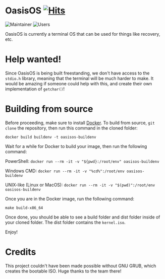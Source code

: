 # OasisOS [![Hits](https://hits.seeyoufarm.com/api/count/incr/badge.svg?url=https%3A%2F%2Fgithub.com%2FXeronyxx%2FOasisOS&count_bg=%2300C2FD&title_bg=%23555555&icon=&icon_color=%23E7E7E7&title=hits&edge_flat=false)](https://hits.seeyoufarm.com)

![Maintainer](https://img.shields.io/badge/maintainer-xavvvv-blue)
![Users](https://img.shields.io/badge/users-0-blue)

OasisOS is currently a terminal OS that can be used for things like recovery, etc.

# Help wanted!
Since OasisOS is being built freestanding, we don't have access to the `stdio.h` library, meaning that the terminal will be much harder to make. It would be amazing if someone could help with this, and create their own implementation of `getchar()`!

# Building from source
Before proceeding, make sure to install [Docker](https://docker.com).
To build from source, `git clone` the repository, then run this command in the cloned folder:

`docker build buildenv -t oasisos-buildenv`

Wait for a while for Docker to build your image, then run the following command:

PowerShell: `docker run --rm -it -v "${pwd}:/root/env" oasisos-buildenv`

Windows CMD: `docker run --rm -it -v "%cd%":/root/env oasisos-buildenv`

UNIX-like (Linux or MacOS): `docker run --rm -it -v "$(pwd)":/root/env oasisos-buildenv`

Once you are in the Docker image, run the following command:

`make build-x86_64`

Once done, you should be able to see a build folder and dist folder inside of your cloned folder. The dist folder contains the `kernel.iso`.

Enjoy!

# Credits

This project couldn't have been made possible without GNU GRUB, which creates the bootable ISO. Huge thanks to the team there!
